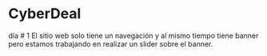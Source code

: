 # CyberDeal
día # 1
El sitio web solo tiene un navegación y al mismo tiempo tiene banner pero estamos trabajando en realizar un slider sobre el banner.
